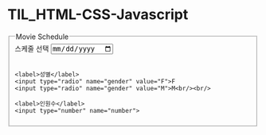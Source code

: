 # TIL_HTML-CSS-Javascript

<!DOCTYPE html>
<html>
<head>
<meta charset="UTF-8">
<title>Fieldset</title>
</head>
<body>
<form action="#">
<fieldset>
	<legend>Movie Schedule</legend>
	<label>스케줄 선택</label>
	<input type="date" name="time"></br><br>
	
	<label>성별</label>
	<input type="radio" name="gender" value="F">F
	<input type="radio" name="gender" value="M">M<br/><br/>
	
	<label>인원수</label>
	<input type="number" name="number">
</fieldset>
</form>
</body>
</html>
